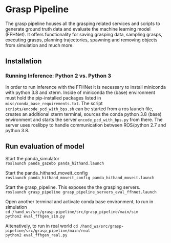 # Grasp Pipeline

The grasp pipeline houses all the grasping related services and scripts to generate ground truth data and evaluate the machine learning model (FFHNet). It offers functionality for saving grasping data, sampling grasps, executing grasps, planning trajectories, spawning and removing objects from simulation and much more.

## Installation

### Running Inference: Python 2 vs. Python 3

In order to run inference with the FFHNet it is necessary to install miniconda with python 3.8 and xterm. Inside of miniconda
the (base) environment must hold the pip-installed packages listed in `misc/conda_base_requirements.txt`.
The script `scripts/encode_pcd_with_bps.sh` can be started from a ros launch file, creates an additional xterm terminal, sources
the conda python 3.8 (base) environment and starts the server `encode_pcd_with_bps.py` from there. The server uses roslibpy to handle communication between ROS/python 2.7 and python 3.8.

## Run evaluation of model

Start the panda_simulator\
`roslaunch panda_gazebo panda_hithand.launch`

Start the panda_hithand_moveit_config\
`roslaunch panda_hithand_moveit_config panda_hithand_moveit.launch`

Start the grasp_pipeline. This exposes the the grasping servers.\
`roslaunch grasp_pipeline grasp_pipeline_servers_eval_ffhnet.launch`

Open another terminal and activate conda base environment, to run in simulation\
`cd /hand_ws/src/grasp-pipeline/src/grasp_pipeline/main/sim`\
`python2 eval_ffhgen_sim.py`

Altenatively, to run in real world
`cd /hand_ws/src/grasp-pipeline/src/grasp_pipeline/main/real`\
`python2 eval_ffhgen_real.py`

